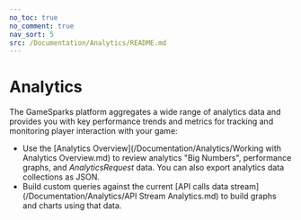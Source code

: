 ```yaml
---
no_toc: true
no_comment: true
nav_sort: 5
src: /Documentation/Analytics/README.md
---
```


# Analytics

The GameSparks platform aggregates a wide range of analytics data and provides you with key performance trends and metrics for tracking and monitoring player interaction with your game:
* Use the [Analytics Overview](/Documentation/Analytics/Working with Analytics Overview.md) to review analytics "Big Numbers", performance graphs, and *AnalyticsRequest* data. You can also export analytics data collections as JSON.
* Build custom queries against the current [API calls data stream](/Documentation/Analytics/API Stream Analytics.md) to build graphs and charts using that data.
